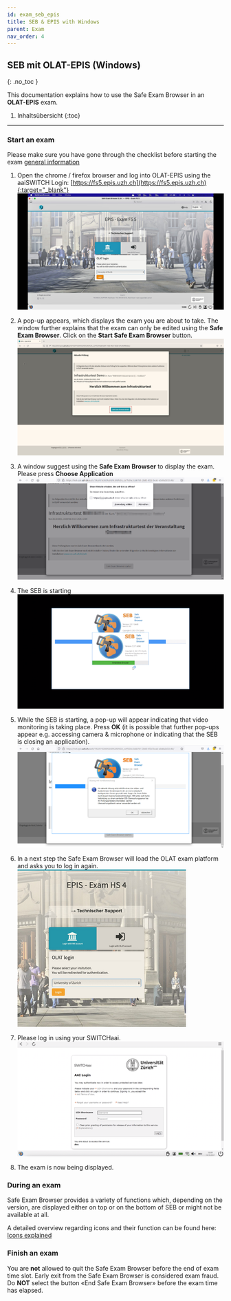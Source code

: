 ```yaml
---
id: exam_seb_epis
title: SEB & EPIS with Windows
parent: Exam
nav_order: 4
---
```


## SEB mit OLAT-EPIS (Windows)
{: .no_toc }

This documentation explains how to use the Safe Exam Browser in an **OLAT-EPIS** exam.

1. Inhaltsübersicht
{:toc}

---

### Start an exam
Please make sure you have gone through the checklist before starting the exam [general information](exam_general)

1. Open the chrome / firefox browser and log into OLAT-EPIS using the aaiSWITCH Login: [https://fs5.epis.uzh.ch](https://fs5.epis.uzh.ch){:target="_blank"}
[![SEB-OLAT-Login](assets/pictures/exam_seb_epis_win/seb_olat_login.png)](assets/pictures/exam_seb_epis_win/seb_olat_login.png)

1. A pop-up appears, which displays the exam you are about to take. The window further explains that the exam can only be edited using the **Safe Exam Browser**. Click on the **Start Safe Exam Browser** button.
[![SEB-Epis-start-Win](assets/pictures/exam_seb_epis_win/seb_epis_openbrowser.jpg)](assets/pictures/exam_seb_epis_win/seb_epis_openbrowser.jpg)

1. A window suggest using the **Safe Exam Browser** to display the exam. Please press **Choose Application**
[![SEB-Epis-Popup-Win](assets/pictures/exam_seb_epis_win/seb_epis_popup_win.png)](assets/pictures/exam_seb_epis_win/seb_epis_popup_win.png)

1. The SEB is starting
[![SEB-Ans-start](assets/pictures/exam_seb_epis_win/seb_start.png)](assets/pictures/exam_seb_epis_win/seb_start.png)

1. While the SEB is starting, a pop-up will appear indicating that video monitoring is taking place. Press **OK** (it is possible that further pop-ups appear e.g. accessing camera & microphone or indicating that the SEB is closing an application).
[![SEB-Epis-startSEB-Win](assets/pictures/exam_seb_epis_win/seb_epis_remoteproctoring_win.png)](assets/pictures/exam_seb_epis_win/seb_epis_remoteproctoring_win.png)

1. In a next step the Safe Exam Browser will load the OLAT exam platform and asks you to log in again.  
[![SEB-Epis-LoginOlatSEB-Win](assets/pictures/exam_seb_epis_win/seb_epis_loginolatseb_win.png)](assets/pictures/exam_seb_epis_win/seb_epis_loginolatseb_win.png)

1. Please log in using your SWITCHaai.
[![SEB-Epis-LoginOlatSEBAAI-Mac](assets/pictures/exam_seb_epis_win/seb_epis_aailogin_win.png)](assets/pictures/exam_seb_epis_win/seb_epis_aailogin_win.png)

1. The exam is now being displayed.


### During an exam

Safe Exam Browser provides a variety of functions which, depending on the version, are displayed either on top or on the bottom of SEB or might not be available at all.

A detailed overview regarding icons and their function can be found here:
[Icons explained](icons_explained)

### Finish an exam
You are **not** allowed to quit the Safe Exam Browser before the end of exam time slot. Early exit from the Safe Exam Browser is considered exam fraud. Do **NOT** select the button «End Safe Exam Browser» before the exam time has elapsed.